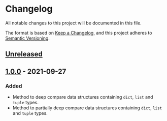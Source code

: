 # Changelog
All notable changes to this project will be documented in this file.

The format is based on [Keep a Changelog](https://keepachangelog.com/en/1.0.0/),
and this project adheres to [Semantic Versioning](https://semver.org/spec/v2.0.0.html).

## [Unreleased]

## [1.0.0] - 2021-09-27
### Added
- Method to deep compare data structures containing `dict`, `list` and `tuple` types.
- Method to partially deep compare data structures containing `dict`, `list` and `tuple` types.

[Unreleased]: https://github.com/anexia-it/python-deepcompare/compare/1.0.0...HEAD
[1.0.0]: https://github.com/anexia-it/python-deepcompare/releases/tag/1.0.0
